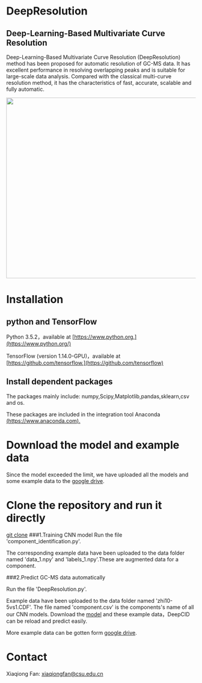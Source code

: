 # DeepResolution
Deep-Learning-Based Multivariate Curve Resolution
----------
Deep-Learning-Based Multivariate Curve Resolution (DeepResolution) method has been proposed for automatic resolution of GC-MS data. It has excellent performance in resolving overlapping peaks and is suitable for large-scale data analysis. Compared with the classical multi-curve resolution method, it has the characteristics of fast, accurate, scalable and fully automatic.

<div align="center">
<img src="https://raw.githubusercontent.com/xiaqiong/DeepResolution/master/Flowchart%20of%20DeepResolution.png" width=600 height=480 />
</div>

# Installation

## python and TensorFlow

Python 3.5.2，available at [https://www.python.org.](https://www.python.org/) 

TensorFlow (version 1.14.0-GPU)，available at [https://github.com/tensorflow.](https://github.com/tensorflow) 

## Install dependent packages

The packages mainly include: numpy,Scipy,Matplotlib,pandas,sklearn,csv and os.

These packages are included in the integration tool Anaconda [(https://www.anaconda.com).](https://www.anaconda.com/) 

# Download the model and example data

Since the model exceeded the limit, we have uploaded all the models and some example data to the [google drive](https://drive.google.com/drive/folders/19y6JYQY0VNkGMmjCi_1EF1EcMvDOdXn-?usp=sharing).

# Clone the repository and run it directly
[git clone](https://github.com/xiaqiong/DeepResolution) 
###1.Training CNN model
Run the file 'component_identification.py'.

The corresponding example data have been uploaded to the data folder named 'data_1.npy' and 'labels_1.npy'.These are augmented data for a component.

###2.Predict GC-MS data automatically

Run the file 'DeepResolution.py'.

Example data have been uploaded to the data folder named 'zhi10-5vs1.CDF'. The file named 'component.csv' is the components's name of all our CNN models. Download the [model](https://drive.google.com/drive/folders/19y6JYQY0VNkGMmjCi_1EF1EcMvDOdXn-?usp=sharing) and these example data，DeepCID can be reload and predict easily.

More example data can be gotten form [google drive](https://drive.google.com/drive/folders/19y6JYQY0VNkGMmjCi_1EF1EcMvDOdXn-?usp=sharing).


# Contact

Xiaqiong Fan: xiaqiongfan@csu.edu.cn
